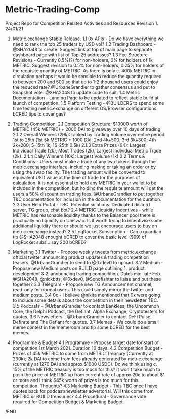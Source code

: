 # Metric-Trading-Comp
Project Repo for Competition Related Activities and Resources
Revision 1. 24/01/21

1. Metric.exchange Stable Release.
1.1 0x APIs - Do we have everything we need to rank the top 25 traders by USD vol?
1.2 Trading Dashboard - @SHA2048 to create. Suggest link at top of main page to separate dashboard page with list of Top-25 addresses?
1.3 Fee Structure Revisions - Currently 0.5%(?) for non-holders, 0% for holders of 1k METRIC. Suggest revision to 0.5% for non-holders, 0.25% for holders of the requisite quantity of METRIC. As there is only c. 400k METRIC in circulation perhaps it would be sensible to reduce the quantity required to between 200 and 500 so that up to 1-2 thousand users could enjoy the reduced rate? @UrbaneGrandier to gather consensus and put to Snapshot vote. @SHA2048 to update code to suit.
1.4 Metric Documentation - Landing Page to be updated to reflect stable build at launch of competition.
1.5 Platform Testing - @BUILDERS to spend some time testing metric.exchange on different OS/Browser configurations. bCRED tips to cover gas?

2. Trading Competition.
2.1 Competition Structure: $10000 worth of METRIC (45k METRIC) + 2000 DAI to giveaway over 10 days of trading. 
2.1.2 Overall Winners (29k): ranked by Trading Volume over entire period 1st to 25th (1st 5k METRIC + 1000 DAI; 2nd 4k+500; 3rd 3k+300; 4th 2k+200; 5-15th 1k; 16-25th 0.5k) 
2.1.3 Extra Prizes (6K): Largest Individual Trade (2k), Most Trades (2k), Largest Individual Metric Trade (2k).
2.1.4 Daily Winners (10k): Largest Volume (1k)
2.2 Terms & Conditions - Users must make a trade of any two tokens through the metric.exchange interface, including making or taking an order or by using the swap facility. The trading amount will be converted to equivalent USD value at the time of trade for the purposes of calculation. It is not essential to hold any METRIC in your wallet to be included in the competition, but holding the requisite amount will get the users a 50% discount on trading fees. @UrbaneGrandier to put together T&C documentation for inclusion in the documentation for the duration.
2.3 User Help Portal - TBC. Potential solutions: Dedicated discord server, TG group, chat bot?
2.4 METRIC Liquidity Incentives - while METRIC has reasonable liquidity thanks to the Balancer pool there is practically no liquidity on Uniswap. Is it worth trying to incentivise some additional liquidity there or should we just encourage users to buy on metric.exchange instead?
2.5 LogRocket Subscription - Can a guardian tip @SHA2048 enought bCRED to cover the basic level ($99) of LogRocket subs... say 200 bCRED?

3. Marketing
3.1 Twitter - Propose weekly tweets from metric.exchange official twitter announcing product updates & trading competition teasers. @UrbaneGrandier to send to @0xdev0 to upload.
3.2 Medium - Propose new Medium posts on BUILD page outlining 1. product development & 2. announcing trading compeitition. Dates mid-late Feb. @SHA2048, @nickbtts, @0xdev0, @SonofIshtar to liaise and put these together?
3.3 Telegram - Propose new TG Announcement channel, read-only for normal users. This could simply mirror the twitter and medium posts.
3.4 0x - I believe @nikita mentioned that 0x were going to include some details about the competition in their newsletter TBC.
3.5 Podcasts - @UrbaneGrandier to contact Bankless, the Uncommon Core, the Delphi Podcast, the Defiant, Alpha Exchange, Cryptotesters for quotes.
3.6 Newsletters - @UrbaneGrandier to contact DeFi Pulse, Defirate and The Defiant for quotes.
3.7 Memes - We could do a small meme contest in the memeroom and tip some bCRED for the best memes.

4. Programme & Budget
4.1 Programme - Propose target date for start of competition 1st March 2021. Duration 10 days.
4.2 Competition Budget - Prizes of 45k METRIC to come from METRIC Treasury (Currently at 290k); 2k DAI to come from fees already generated by metric.exchange (currently at 1270 DAI and approx $1000 USDC). Do we think using c. 15% of the METRIC treasury is too much for this? It won't take much to push the price of METRIC up from current rate of approx 20c to about $1 or more and I think $45k worth of prizes is too much for this competition. Thoughts? 
4.3 Marketing Budget - This TBC once I have quotes back for podcast/newsletter advertorial. Will this come from METRIC or BUILD treasuries?
4.4 Procedural - Governance vote required for Competition Budget & Marketing Budget. 

/END
